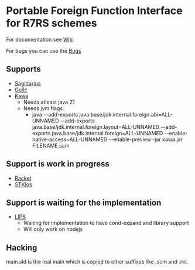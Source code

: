 # Portable Foreign Function Interface for R7RS schemes

For documentation see
[Wiki](https://codeberg.org/r7rs-pffi/pffi/wiki/Documentation)

For bugs you can use the
[Bugs](https://codeberg.org/r7rs-pffi/pffi/projects/9101)

## Supports

- [Sagittarius](https://bitbucket.org/ktakashi/sagittarius-scheme/wiki/Home)
- [Guile](https://www.gnu.org/software/guile/)
- [Kawa](https://www.gnu.org/software/kawa/index.html)
  - Needs atleast java 21
  - Needs jvm flags
    - java --add-exports java.base/jdk.internal.foreign.abi=ALL-UNNAMED --add-exports java.base/jdk.internal.foreign.layout=ALL-UNNAMED --add-exports java.base/jdk.internal.foreign=ALL-UNNAMED --enable-native-access=ALL-UNNAMED --enable-preview -jar kawa.jar FILENAME.scm

## Support is work in progress

- [Racket](https://racket-lang.org/)
- [STKlos](https://stklos.net/)

## Support is waiting for the implementation

- [LIPS](https://lips.js.org/)
  - Waiting for implementation to have cond-expand and library support
  - Will only work on nodejs


## Hacking

main.sld is the real main which is copied to other suffixes like .scm and .rkt.

